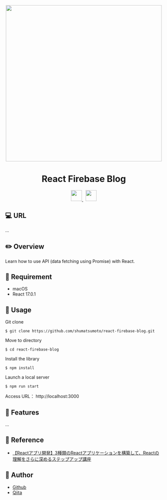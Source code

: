 <div align="center">
  <img src="https://user-images.githubusercontent.com/11171872/203345580-40a14fa9-b1f0-4c29-a042-138ff78f7d9b.jpg" width="500">
</div>

<h1 align="center">React Firebase Blog</h1>

<div align="center">
  <a href="https://reactjs.org/">
    <img src="https://user-images.githubusercontent.com/11171872/113251146-b6ba2b00-92fc-11eb-847a-fc58d7f87239.png" height="35">
  </a>&nbsp;
  <a href="https://firebase.google.com/?hl=ja">
    <img src="https://github.com/shumatsumoto/react-poke-api-app/assets/11171872/395bd5d0-7b34-4399-bd69-616a132acd12" height="35">
  </a>
</div>

## :computer: URL

...

## :pencil2: Overview

Learn how to use API (data fetching using Promise) with React.

## :hammer: Requirement

- macOS
- React 17.0.1

## :pushpin: Usage

Git clone
```
$ git clone https://github.com/shumatsumoto/react-firebase-blog.git
```
Move to directory
```
$ cd react-firebase-blog
```
Install the library
```
$ npm install
```
Launch a local server
```
$ npm run start
```
Access URL： 
http://localhost:3000

## :railway_car: Features

...

## :green_book: Reference

- [【Reactアプリ開発】3種類のReactアプリケーションを構築して、Reactの理解をさらに深めるステップアップ講座](https://www.udemy.com/course/react-3project-app-udemy/)

## :hatching_chick: Author

- [Github](https://github.com/shumatsumoto)
- [Qiita](https://qiita.com/ShuMatsumoto)

